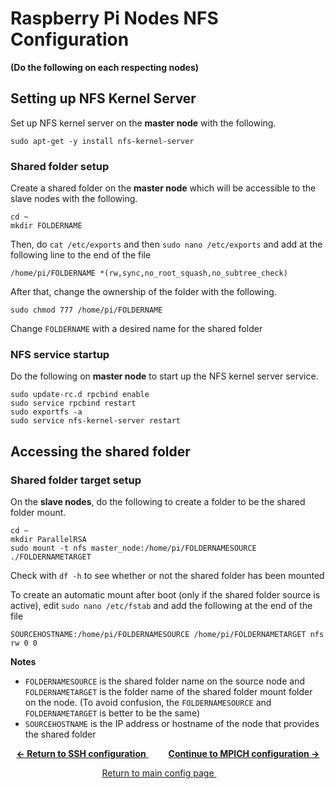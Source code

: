 # Raspberry Pi Nodes NFS Configuration
**(Do the following on each respecting nodes)**

## Setting up NFS Kernel Server
Set up NFS kernel server on the **master node** with the following.
```
sudo apt-get -y install nfs-kernel-server
```

### Shared folder setup
Create a shared folder on the **master node** which will be accessible to the slave nodes with the following.
```
cd ~
mkdir FOLDERNAME
```
Then, do `cat /etc/exports` and then `sudo nano /etc/exports` and add at the following line to the end of the file 
```
/home/pi/FOLDERNAME *(rw,sync,no_root_squash,no_subtree_check)
```
After that, change the ownership of the folder with the following.
```
sudo chmod 777 /home/pi/FOLDERNAME
```
 Change `FOLDERNAME` with a desired name for the shared folder

### NFS service startup
Do the following on **master node** to start up the NFS kernel server service.
```
sudo update-rc.d rpcbind enable
sudo service rpcbind restart
sudo exportfs -a
sudo service nfs-kernel-server restart
```

## Accessing the shared folder
### Shared folder target setup
On the **slave nodes**, do the following to create a folder to be the shared folder mount.
```
cd ~
mkdir ParallelRSA
sudo mount -t nfs master_node:/home/pi/FOLDERNAMESOURCE ./FOLDERNAMETARGET
```
Check with `df -h` to see whether or not the shared folder has been mounted

To create an automatic mount after boot (only if the shared folder source is active), edit `sudo nano /etc/fstab` and add the following at the end of the file
```
SOURCEHOSTNAME:/home/pi/FOLDERNAMESOURCE /home/pi/FOLDERNAMETARGET nfs rw 0 0
```

**Notes**

+ `FOLDERNAMESOURCE` is the shared folder name on the source node and `FOLDERNAMETARGET` is the folder name of the shared folder mount folder on the node. (To avoid confusion, the `FOLDERNAMESOURCE` and `FOLDERNAMETARGET` is better to be the same)
+ `SOURCEHOSTNAME` is the IP address or hostname of the node that provides the shared folder

<p align="center">
	<a href="https://github.com/ReinhartC/Parallel-RSA-on-Raspberry-Pi/tree/master/Configurations/SSH.md">
		<b>← Return to SSH configuration</b>
	</a>  
	<a href="https://github.com/ReinhartC/Parallel-RSA-on-Raspberry-Pi/blob/master/Configurations/MPICH.md">
		<b>Continue to MPICH configuration →</b>
	</a>
</p>
<p align="center">
	<a href="https://github.com/ReinhartC/Parallel-RSA-on-Raspberry-Pi/tree/master/Configurations">
		Return to main config page
	</a>  
</p>